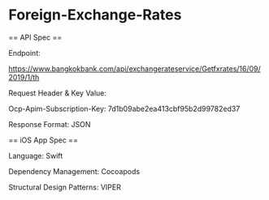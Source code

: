 # Foreign-Exchange-Rates

== API Spec ==

Endpoint:

https://www.bangkokbank.com/api/exchangerateservice/Getfxrates/16/09/2019/1/th

Request Header & Key Value:

Ocp-Apim-Subscription-Key: 7d1b09abe2ea413cbf95b2d99782ed37

Response Format: JSON

== iOS App Spec ==

Language: Swift

Dependency Management: Cocoapods

Structural Design Patterns: VIPER
